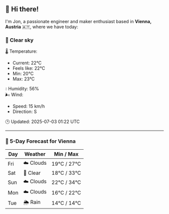 ## 👋 Hi there!

I'm Jon, a passionate engineer and maker enthusiast based in **Vienna, Austria** 🇦🇹, where we have today:

### 🌙 Clear sky 

🌡️ Temperature: 
* Current: 22°C
* Feels like: 22°C
* Min: 20°C 
* Max: 23°C  

💧 Humidity: 56%  
🌬️ Wind: 
* Speed: 15 km/h 
* Direction: S  

🕒 Updated: 2025-07-03 01:22 UTC

---

### 📅 5-Day Forecast for Vienna

| Day | Weather | Min / Max |
|-----|---------|------------|
| Fri | ☁️ Clouds | 19°C / 27°C |
| Sat | 🌙 Clear | 18°C / 33°C |
| Sun | ☁️ Clouds | 22°C / 34°C |
| Mon | ☁️ Clouds | 16°C / 22°C |
| Tue | 🌦️ Rain | 14°C / 14°C |
